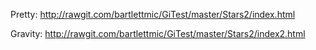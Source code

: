 Pretty:
http://rawgit.com/bartlettmic/GiTest/master/Stars2/index.html

Gravity:
http://rawgit.com/bartlettmic/GiTest/master/Stars2/index2.html
